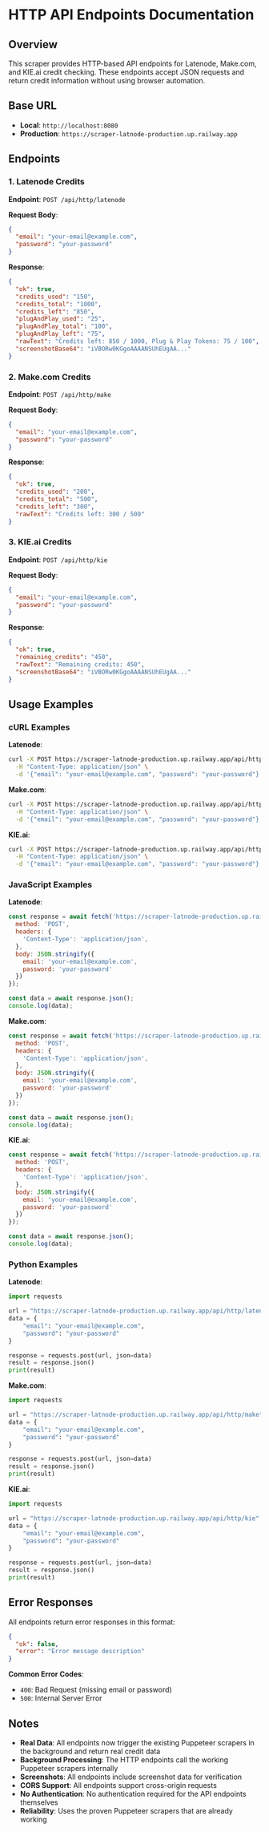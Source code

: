 # HTTP API Endpoints Documentation

## Overview
This scraper provides HTTP-based API endpoints for Latenode, Make.com, and KIE.ai credit checking. These endpoints accept JSON requests and return credit information without using browser automation.

## Base URL
- **Local**: `http://localhost:8080`
- **Production**: `https://scraper-latnode-production.up.railway.app`

## Endpoints

### 1. Latenode Credits
**Endpoint**: `POST /api/http/latenode`

**Request Body**:
```json
{
  "email": "your-email@example.com",
  "password": "your-password"
}
```

**Response**:
```json
{
  "ok": true,
  "credits_used": "150",
  "credits_total": "1000",
  "credits_left": "850",
  "plugAndPlay_used": "25",
  "plugAndPlay_total": "100",
  "plugAndPlay_left": "75",
  "rawText": "Credits left: 850 / 1000, Plug & Play Tokens: 75 / 100",
  "screenshotBase64": "iVBORw0KGgoAAAANSUhEUgAA..."
}
```

### 2. Make.com Credits
**Endpoint**: `POST /api/http/make`

**Request Body**:
```json
{
  "email": "your-email@example.com",
  "password": "your-password"
}
```

**Response**:
```json
{
  "ok": true,
  "credits_used": "200",
  "credits_total": "500",
  "credits_left": "300",
  "rawText": "Credits left: 300 / 500"
}
```

### 3. KIE.ai Credits
**Endpoint**: `POST /api/http/kie`

**Request Body**:
```json
{
  "email": "your-email@example.com",
  "password": "your-password"
}
```

**Response**:
```json
{
  "ok": true,
  "remaining_credits": "450",
  "rawText": "Remaining credits: 450",
  "screenshotBase64": "iVBORw0KGgoAAAANSUhEUgAA..."
}
```

## Usage Examples

### cURL Examples

**Latenode**:
```bash
curl -X POST https://scraper-latnode-production.up.railway.app/api/http/latenode \
  -H "Content-Type: application/json" \
  -d '{"email": "your-email@example.com", "password": "your-password"}'
```

**Make.com**:
```bash
curl -X POST https://scraper-latnode-production.up.railway.app/api/http/make \
  -H "Content-Type: application/json" \
  -d '{"email": "your-email@example.com", "password": "your-password"}'
```

**KIE.ai**:
```bash
curl -X POST https://scraper-latnode-production.up.railway.app/api/http/kie \
  -H "Content-Type: application/json" \
  -d '{"email": "your-email@example.com", "password": "your-password"}'
```

### JavaScript Examples

**Latenode**:
```javascript
const response = await fetch('https://scraper-latnode-production.up.railway.app/api/http/latenode', {
  method: 'POST',
  headers: {
    'Content-Type': 'application/json',
  },
  body: JSON.stringify({
    email: 'your-email@example.com',
    password: 'your-password'
  })
});

const data = await response.json();
console.log(data);
```

**Make.com**:
```javascript
const response = await fetch('https://scraper-latnode-production.up.railway.app/api/http/make', {
  method: 'POST',
  headers: {
    'Content-Type': 'application/json',
  },
  body: JSON.stringify({
    email: 'your-email@example.com',
    password: 'your-password'
  })
});

const data = await response.json();
console.log(data);
```

**KIE.ai**:
```javascript
const response = await fetch('https://scraper-latnode-production.up.railway.app/api/http/kie', {
  method: 'POST',
  headers: {
    'Content-Type': 'application/json',
  },
  body: JSON.stringify({
    email: 'your-email@example.com',
    password: 'your-password'
  })
});

const data = await response.json();
console.log(data);
```

### Python Examples

**Latenode**:
```python
import requests

url = "https://scraper-latnode-production.up.railway.app/api/http/latenode"
data = {
    "email": "your-email@example.com",
    "password": "your-password"
}

response = requests.post(url, json=data)
result = response.json()
print(result)
```

**Make.com**:
```python
import requests

url = "https://scraper-latnode-production.up.railway.app/api/http/make"
data = {
    "email": "your-email@example.com",
    "password": "your-password"
}

response = requests.post(url, json=data)
result = response.json()
print(result)
```

**KIE.ai**:
```python
import requests

url = "https://scraper-latnode-production.up.railway.app/api/http/kie"
data = {
    "email": "your-email@example.com",
    "password": "your-password"
}

response = requests.post(url, json=data)
result = response.json()
print(result)
```

## Error Responses

All endpoints return error responses in this format:

```json
{
  "ok": false,
  "error": "Error message description"
}
```

**Common Error Codes**:
- `400`: Bad Request (missing email or password)
- `500`: Internal Server Error

## Notes

- **Real Data**: All endpoints now trigger the existing Puppeteer scrapers in the background and return real credit data
- **Background Processing**: The HTTP endpoints call the working Puppeteer scrapers internally
- **Screenshots**: All endpoints include screenshot data for verification
- **CORS Support**: All endpoints support cross-origin requests
- **No Authentication**: No authentication required for the API endpoints themselves
- **Reliability**: Uses the proven Puppeteer scrapers that are already working
